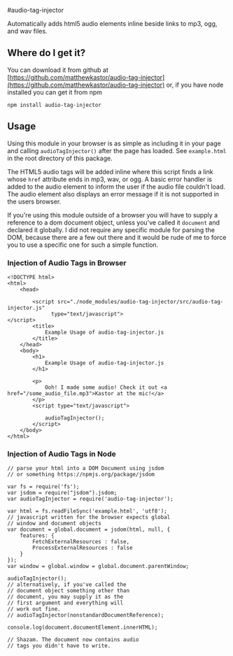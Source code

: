 #audio-tag-injector

Automatically adds html5 audio elements inline beside links to mp3, ogg, and 
wav files.

## Where do I get it?

You can download it from github at 
[https://github.com/matthewkastor/audio-tag-injector](https://github.com/matthewkastor/audio-tag-injector) 
or, if you have node installed you can get it from npm

`npm install audio-tag-injector`

## Usage

Using this module in your browser is as simple as including it in your page 
and calling `audioTagInjector()` after the page has loaded. See `example.html` 
in the root directory of this package.

The HTML5 audio tags will be added inline where this script finds a link 
whose `href` attribute ends in mp3, wav, or ogg. A basic error handler is 
added to the audio element to inform the user if the audio file couldn't load. 
The audio element also displays an error message if it is not supported in 
the users browser.

If you're using this module outside of a browser you will have to supply a 
reference to a dom document object, unless you've called it `document` 
and declared it globally. I did not require any specific module for parsing the 
DOM, because there are a few out there and it would be rude of me to force you 
to use a specific one for such a simple function.

### Injection of Audio Tags in Browser

```
<!DOCTYPE html>
<html>
    <head>

        <script src="./node_modules/audio-tag-injector/src/audio-tag-injector.js"
              type="text/javascript">
</script>
        <title>
            Example Usage of audio-tag-injector.js
        </title>
    </head>
    <body>
        <h1>
            Example Usage of audio-tag-injector.js
        </h1>

        <p>
            Ooh! I made some audio! Check it out <a href="/some_audio_file.mp3">Kastor at the mic!</a>
        </p>
        <script type="text/javascript">

            audioTagInjector();
        </script>
    </body>
</html>
```

### Injection of Audio Tags in Node

```
// parse your html into a DOM Document using jsdom
// or something https://npmjs.org/package/jsdom

var fs = require('fs'); 
var jsdom = require("jsdom").jsdom;
var audioTagInjector = require('audio-tag-injector');

var html = fs.readFileSync('example.html', 'utf8');
// javascript written for the browser expects global
// window and document objects
var document = global.document = jsdom(html, null, {
    features: {
        FetchExternalResources : false,
        ProcessExternalResources : false
    }
});
var window = global.window = global.document.parentWindow;

audioTagInjector();
// alternatively, if you've called the 
// document object something other than 
// document, you may supply it as the 
// first argument and everything will 
// work out fine.
// audioTagInjector(nonstandardDocumentReference);

console.log(document.documentElement.innerHTML);

// Shazam. The document now contains audio 
// tags you didn't have to write.
```
